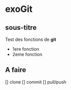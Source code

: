 # exoGit
## sous-titre
Test des fonctions de **git**

* 1ere fonction
* 2eme fonction

## A faire

[] clone
[] commit
[] pull/push

